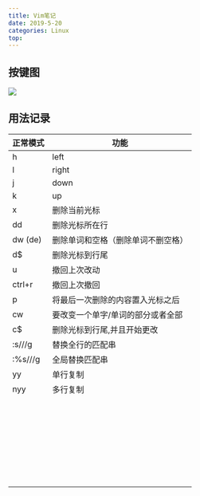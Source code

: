 ```yaml
---
title: Vim笔记
date: 2019-5-20
categories: Linux
top:
---
```


## 按键图

![](https://github.com/freshchen/freshchen.github.io/blob/master/images/post/vim.gif?raw=true)

## 用法记录



| 正常模式 | 功能                               |
| -------- | ---------------------------------- |
| h        | left                               |
| l        | right                              |
| j        | down                               |
| k        | up                                 |
| x        | 删除当前光标                       |
| dd       | 删除光标所在行                     |
| dw (de)  | 删除单词和空格（删除单词不删空格） |
| d$       | 删除光标到行尾                     |
| u        | 撤回上次改动                       |
| ctrl+r   | 撤回上次撤回                       |
| p        | 将最后一次删除的内容置入光标之后   |
| cw       | 要改变一个单字/单词的部分或者全部  |
| c$       | 删除光标到行尾,并且开始更改        |
| :s///g   | 替换全行的匹配串                   |
| :%s///g  | 全局替换匹配串                     |
| yy       | 单行复制                           |
| nyy      | 多行复制                           |
|          |                                    |
|          |                                    |
|          |                                    |
|          |                                    |
|          |                                    |
|          |                                    |
|          |                                    |
|          |                                    |
|          |                                    |
|          |                                    |
|          |                                    |
|          |                                    |
|          |                                    |
|          |                                    |
|          |                                    |
|          |                                    |
|          |                                    |
|          |                                    |
|          |                                    |
|          |                                    |
|          |                                    |
|          |                                    |
|          |                                    |
|          |                                    |
|          |                                    |
|          |                                    |
|          |                                    |
|          |                                    |
|          |                                    |
|          |                                    |

